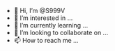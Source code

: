 - 👋 Hi, I’m @S999V
- 👀 I’m interested in ...
- 🌱 I’m currently learning ...
- 💞️ I’m looking to collaborate on ...
- 📫 How to reach me ...

<!---
S999V/S999V is a ✨ special ✨ repository because its `README.md` (this file) appears on your GitHub profile.
You can click the Preview link to take a look at your changes.
--->
